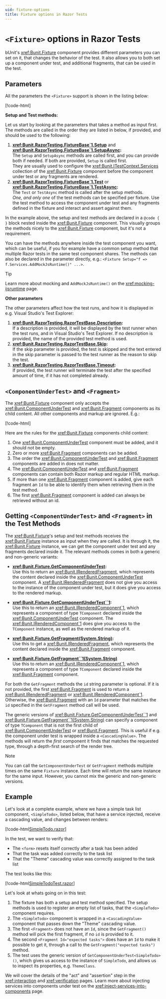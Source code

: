 ```yaml
---
uid: fixture-options
title: Fixture options in Razor Tests
---
```


# `<Fixture>` options in Razor Tests

bUnit's <xref:Bunit.Fixture> component provides different parameters you can set on it, that changes the behavior of the test. It also allows you to both set up a component under test, and additional fragments, that can be used in the test.


## Parameters

All the parameters the `<Fixture>` support is shown in the listing below:

[!code-html[](../../samples/tests/razor/AllFixtureParameters.razor)]

**Setup and Test methods:**

Let us start by looking at the parameters that takes a method as input first. The methods are called in the order they are listed in below, if provided, and should be used to the following:

1. **<xref:Bunit.RazorTesting.FixtureBase`1.Setup>** and **<xref:Bunit.RazorTesting.FixtureBase`1.SetupAsync>:**  
   The `Setup` and `SetupAsync` methods are called first, and you can provide both if needed. If both are provided, `Setup` is called first.   
  They are usually used to configure the <xref:Bunit.ITestContext.Services> collection of the <xref:Bunit.Fixture> component before the component under test or any fragments are rendered.
2. **<xref:Bunit.RazorTesting.FixtureBase`1.Test>** or **<xref:Bunit.RazorTesting.FixtureBase`1.TestAsync>:**  
  The `Test` or `TestAsync` method is called after the setup methods.   
  _One, and only one_ of the test methods can be specified per fixture. Use the test method to access the component under test and any fragments defined in the fixture and interact and assert against them.
  
In the example above, the setup and test methods are declared in a `@code { }` block nested inside the <xref:Bunit.Fixture> component. This visually groups the methods nicely to the <xref:Bunit.Fixture> component, but it's not a requirement. 

You can have the methods anywhere inside the test component you want, which can be useful, if you for example have a common setup method that multiple Razor tests in the same test component shares. The methods can also be declared in the parameter directly, e.g.: `<Fixture Setup="f => f.Services.AddMockJsRuntime()" ...>`.

> [!TIP]
> Learn more about mocking and `AddMockJsRuntime()` on the <xref:mocking-ijsruntime> page.

**Other parameters**

The other parameters affect how the test runs, and how it is displayed in e.g. Visual Studio's Test Explorer:

1. **<xref:Bunit.RazorTesting.RazorTestBase.Description>:**   
   If a description is provided, it will be displayed by the test runner when the test runs, and in Visual Studio's Test Explorer. If no description is provided, the name of the provided test method is used.
2. **<xref:Bunit.RazorTesting.RazorTestBase.Skip>:**  
   If the skip parameter is provided, the test is skipped and the text entered in the skip parameter is passed to the test runner as the reason to skip the test.
3. **<xref:Bunit.RazorTesting.RazorTestBase.Timeout>:**  
   If provided, the test runner will terminate the test after the specified amount of time, if it has not completed already.

## `<ComponentUnderTest>` and `<Fragment>`

The <xref:Bunit.Fixture> component only accepts the <xref:Bunit.ComponentUnderTest> and <xref:Bunit.Fragment> components as its child content. All other components and markup are ignored. E.g.:

[!code-html[](../../samples/tests/razor/FixtureWithCutAndFragments.html)]

Here are the rules for the <xref:Bunit.Fixture> components child content:

1. One <xref:Bunit.ComponentUnderTest> component must be added, and it should not be empty.
2. Zero or more <xref:Bunit.Fragment> components can be added.
3. The order the <xref:Bunit.ComponentUnderTest> and <xref:Bunit.Fragment> components are added in does not matter.
4. The <xref:Bunit.ComponentUnderTest> and <xref:Bunit.Fragment> components can contain both Razor markup and regular HTML markup.
5. If more than one <xref:Bunit.Fragment> component is added, give each fragment an `Id` to be able to identify them when retrieving them in the test method.
6. The first <xref:Bunit.Fragment> component is added can always be retrieved without an id.

## Getting `<ComponentUnderTest>` and `<Fragment>` in the Test Methods

The <xref:Bunit.Fixture>'s setup and test methods receives the <xref:Bunit.Fixture> instance as input when they are called. It is through it, the <xref:Bunit.Fixture> instance, we can get the component under test and any fragments declared inside it. The relevant methods comes in both a generic and non-generic variants:

- **<xref:Bunit.Fixture.GetComponentUnderTest>:**  
  Use this to return an <xref:Bunit.IRenderedFragment>, which represents the content declared inside the <xref:Bunit.ComponentUnderTest> component. A <xref:Bunit.IRenderedFragment> does not give you access to the instance of the component under test, but it does give you access to the rendered markup. 

- **<xref:Bunit.Fixture.GetComponentUnderTest``1>:**  
  Use this to return an <xref:Bunit.IRenderedComponent`1>, which represents a component of type `TComponent` declared inside the <xref:Bunit.ComponentUnderTest> component. The <xref:Bunit.IRenderedComponent`1> does give you access to the `TComponent` instance, as well as the rendered markup of it.

- **<xref:Bunit.Fixture.GetFragment(System.String)>:**  
  Use this to get a <xref:Bunit.IRenderedFragment>, which represents the content declared inside the <xref:Bunit.Fragment> component. 

- **<xref:Bunit.Fixture.GetFragment``1(System.String)>**  
  Use this to return an <xref:Bunit.IRenderedComponent`1>, which represents a component of type `TComponent` declared inside the <xref:Bunit.Fragment> component.

For both the `GetFragment` methods the `id` string parameter is optional. If it is not provided, the first <xref:Bunit.Fragment> is used to return a <xref:Bunit.IRenderedFragment> or <xref:Bunit.IRenderedComponent`1>. Otherwise, the <xref:Bunit.Fragment> with an `Id` parameter that matches the `id` specified in the `GetFragment` method call will be used.

The generic versions of <xref:Bunit.Fixture.GetComponentUnderTest``1> and <xref:Bunit.Fixture.GetFragment``1(System.String)> can specify a component of type `TComponent` that is not the first child of <xref:Bunit.ComponentUnderTest> or <xref:Bunit.Fragment>. This is useful if e.g. the component under test is wrapped inside a `<CascadingValue>`. The methods will return the _first_ component it finds that matches the requested type, through a depth-first search of the render tree.

> [!NOTE]
> You can call the `GetComponentUnderTest` or `GetFragment` methods multiple times on the same `Fixture` instance. Each time will return the same instance for the same input. However, you cannot mix the generic and non-generic versions.

## Example

Let's look at a complete example, where we have a simple task list component, `<SimpleTodo>`, listed below, that have a service injected, receive a cascading value, and changes between renders:

[!code-html[SimpleTodo.razor](../../samples/components/SimpleTodo.razor)]

In the test, we want to verify that:

- The `<form>` resets itself correctly after a task has been added
- That the task was added correctly to the task list
- That the "Theme" cascading value was correctly assigned to the task list

The test looks like this:

[!code-html[SimpleTodoTest.razor](../../samples/tests/razor/SimpleTodoTest.razor?highlight=4,5,8-10,13,20,29,30,35-37,44)]

Let's look at whats going on in this test:

1. The fixture has both a setup and test method specified. The setup methods is used to register an empty list of tasks, that the `<SimpleTodo>` component requires.
2. The `<SimpleTodo>` component is wrapped in a `<CascadingValue>` component that passes down the "Theme" cascading value.
3. The first `<Fragment>` does not have an `Id`, since the `GetFragment()` method will pick the first fragment, if no `id` is provided to it.
4. The second `<Fragment Id="expected tasks">` does have an `Id` to make it possible to get it, through a call to the `GetFragment("expected tasks")` method.
5. The test uses the generic version of `GetComponentUnderTest<SimpleTodo>()`, which gives us access to the instance of `SimpleTodo`, and allows us to inspect its properties, e.g. `ThemeClass`.

We will cover the details of the "act" and "assertion" step in the <xref:interaction> and <xref:verification> pages. Learn more about injecting services into components under test on the <xref:inject-services-into-components> page.